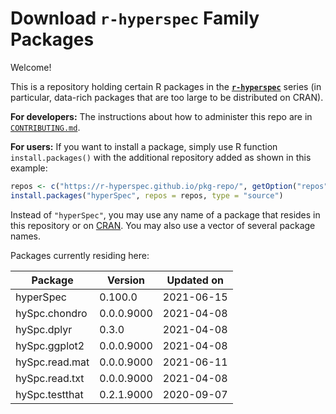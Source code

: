 # Download **`r-hyperspec`** Family Packages

Welcome!

This is a repository holding certain R packages in the [**`r-hyperspec`**](https://r-hyperspec.github.io/) series (in particular, data-rich packages that are too large to be distributed on CRAN).

**For developers:** The instructions about how to administer this repo are in [`CONTRIBUTING.md`](https://github.com/r-hyperspec/pkg-repo/blob/gh-pages/CONTRIBUTING.md).

**For users:** If you want to install a package, simply use R function `install.packages()` with the additional repository added as shown in this example:

```r
repos <- c("https://r-hyperspec.github.io/pkg-repo/", getOption("repos"))
install.packages("hyperSpec", repos = repos, type = "source")
```

Instead of `"hyperSpec"`, you may use any name of a package that resides in this repository or on [CRAN](https://cran.rstudio.com/web/packages/index.html).
You may also use a vector of several package names.


<!-- list of packages: start | DO NOT REMOVE THIS LINE -->

Packages currently residing here:

Package       | Version       | Updated on    
------------- | ------------- | ------------- 
hyperSpec | 0.100.0 | 2021-06-15
hySpc.chondro | 0.0.0.9000 | 2021-04-08
hySpc.dplyr | 0.3.0 | 2021-04-08
hySpc.ggplot2 | 0.0.0.9000 | 2021-04-08
hySpc.read.mat | 0.0.0.9000 | 2021-06-11
hySpc.read.txt | 0.0.0.9000 | 2021-04-08
hySpc.testthat | 0.2.1.9000 | 2020-09-07

